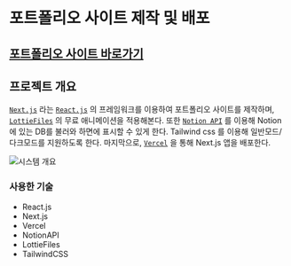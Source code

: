 # 포트폴리오 사이트 제작 및 배포

## <a href="https://na-portfolio.vercel.app">포트폴리오 사이트 바로가기</a>


## 프로젝트 개요

<a href="https://nextjs.org/">`Next.js`</a> 라는 <a href="">`React.js`</a> 의 프레임워크를 이용하여 포트폴리오 사이트를 제작하며, <a href="https://lottiefiles.com/">`LottieFiles`</a> 의 무료 애니메이션을 적용해본다. 또한  <a href="https://developers.notion.com/">`Notion API`</a> 를 이용해 Notion 에 있는 DB를 불러와 하면에 표시할 수 있게 한다. Tailwind css 를 이용해 일반모드/다크모드를 지원하도록 한다. 마지막으로,  <a href="https://vercel.com/">`Vercel`</a> 을 통해 Next.js 앱을 배포한다.

![시스템 개요](./public/systeminfo.png)


### 사용한 기술

- React.js
- Next.js
- Vercel
- NotionAPI
- LottieFiles
- TailwindCSS